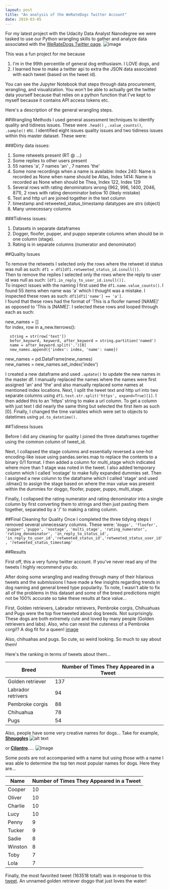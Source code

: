 ```yaml
---
layout: post
title: "An analysis of the WeRateDogs Twitter Account"
date: 2019-03-05
---
```


For my latest project with the Udacity Data Analyst Nanodegree we were tasked to use our Python wrangling skills to gather and analyze data associated with the [WeRateDogs Twitter page](https://twitter.com/dog_rates?ref_src=twsrc%5Egoogle%7Ctwcamp%5Eserp%7Ctwgr%5Eauthor).
![image](https://pbs.twimg.com/media/D0gmjyHUYAAf1wV.jpg:large)

This was a fun project for me because
1. I'm in the 99th percentile of general dog enthusiasm. I LOVE dogs, and
2. I learned how to make a twitter api to extra the JSON data associated with each tweet (based on the tweet id).

You can see the Jupyter Notebook that steps through data procurement, wrangling, and visualization. You won't be able to actually get the twitter data yourself because that relies on a python function that I've kept to myself because it contains API access tokens etc.

Here's a description of the general wrangling steps.

##Wrangling Methods
I used general assessment techniques to identify quality and tidiness issues. These were `.head()` , `.value_counts()`, `.sample()` etc. I identified eight issues quality issues and two tidiness issues within this master dataset. These were:

###Dirty data issues:

1. Some retweets present (RT @ ...)
2. Some replies to other users present
3. 55 names 'a', 7 names 'an' , 7 names 'the'
4. Some none recordings when a name is available: Index 240: Name is recorded as None when name should be Atlas, Index 1414: Name is recorded as None when should be Thea, Index 122, Index 129
5. Several rows with rating denominators wrong (962, 996, 1400, 2046, 871), 2 rows with rating denominator below 10 (likely mistake)
6. Text and http url are joined together in the text column
7. timestamp and retweeted_status_timestamp datatypes are strs (object)
8. Many unnecessary columns

###Tidiness issues:

1. Datasets in separate dataframes
2. Dogger, floofer, pupper, and puppo seperate columns when should be in one column (stage).
3. Rating is in separate columns (numerator and denominator)

##Quality Issues

To remove the retweets I selected only the rows where the retweet id status was null as such:
`df1 = df1[df1.retweeted_status_id.isnull()]. `  
Then to remove the replies I selected only the rows where the reply to user id was null as such: `[df1.in_reply_to_user_id.isnull()].`  
To inspect issues with the naming I first used the `df1.name.value_counts()`. I found 55 items when name was 'a' which I thought was a mistake. I inspected these rows as such: `df1[df1['name'] == 'a']`.  
I found that these rows had the format of 'This is a floofer named [NAME]' as opposed to 'This is [NAME]'. I selected these rows and looped through each as such:

  new_names = []  
  for index, row in a_new.iterrows():

      string = str(row['text'])
      befor_keyowrd, keyword, after_keyword = string.partition('named')
      name = after_keyword.split('.')[0]
      new_names.append({'index': index, 'name': name})


  new_names = pd.DataFrame(new_names)  
  new_names = new_names.set_index('index')

I created a new dataframe and used `.update()` to update the new names in the master df. I manually replaced the names where the names were first assigned 'an' and 'the' and also manually replaced some names at mentioned index locations. Next, I split the tweet text and http url into two separate columns using `df1.text.str.split('https', expand=True)[1]`. I then added this to an 'https' string to make a url column. To get a column with just text I did nearly the same thing but selected the first item as such [0]. Finally, I changed the time variables which were set to objects to datetimes using `pd.to_datetime().`

##Tidiness Issues

Before I did any cleaning for quality I joined the three dataframes together using the common column of tweet_id.

Next, I collapsed the stage columns and essentially reversed a one-hot encoding-like issue using pandas.series.map to replace the contents to a binary 0/1 format. I then added a column for multi_stage which indicated where more than 1 stage was noted in the tweet. I also added temporary column which I called 'nostage' to make fully expanded dummies set. Then I assigned a new column to the dataframe which I called 'stage' and used .idmax() to assign the stage based on where the max value was present within the dummies for doggo, floofer, pupper, puppo, multi_stage.

Finally, I collapsed the rating numerator and rating denominator into a single column by first converting them to strings and then just pasting them together, separated by a '/' to making a rating column.

##Final Cleaning for Quality
Once I completed the three tidying steps I removed several unnecessary columns. These were:  '`doggo', 'floofer', 'pupper','puppo', 'nostage', 'multi_stage', 'rating_numerator', 'rating_denominator', 'in_reply_to_status_id', 'in_reply_to_user_id','retweeted_status_id','retweeted_status_user_id', 'retweeted_status_timestamp'`

##Results

First off, this a very funny twitter account. If you've never read any of the tweets I highly recommend you do.

After doing some wrangling and reading through many of their hilarious tweets and the submissions I have made a few insights regarding trends in dog naming and general breed type popularity. To note, I wasn't able to fix all of the problems in this dataset and some of the breed predictions might not be 100% accurate so take these results at face value...

First, Golden retrievers, Labrador retrievers, Pembroke corgis, Chihuahuas and Pugs were the top five tweeted about dog breeds. Not surprisingly. These dogs are both extremely cute and loved by many people (Golden retrievers and labs). Also, who can resist the cuteness of a Pembroke corgi!? A dog fit for a queen! [image](https://i.pinimg.com/originals/8d/77/74/8d77740c02d607813c8248906802e57e.jpg)  

Also, chihuahas and pugs. So cute, so weird looking. So much to say about them!

Here's the ranking in terms of tweets about them...

| Breed| Number of Times They Appeared in a Tweet |
| --- | --- |
| Golden retriever |137|
| Labrador retrivers | 94|
|Pembroke corgis | 88|
|Chihuahua| 78|
|Pugs| 54|


Also, people have some very creative names for dogs... Take for example, **[Shnuggles](https://t.co/GwvpQiQ7oQ)**
![alt text](https://pbs.twimg.com/media/CVlkid8WoAAqDlB.jpg)

or **[Cilantro](https://twitter.com/dog_rates/status/727685679342333952/photo/1)**.....
![Image](https://pbs.twimg.com/media/ChlCQg-VIAQ_8g4.jpg)

Some posts are not accompanied with a name but using those with a name I was able to determine the top ten most popular names for dogs. Here they are...

| Name| Number of Times They Appeared in a Tweet |
| --- | --- |
| Cooper |10|
| Oliver |10|
|Charlie |10|
|Lucy| 10|
|Penny| 9|
|Tucker|9|
|Sadie|8|
|Winston|8|
|Toby|7|
|Lola|7|

Finally, the most favorited tweet (163518 total!) was in response to this [tweet](https://t.co/7wE9LTEXC4). An unnamed golden retriever doggo that just loves the water!
